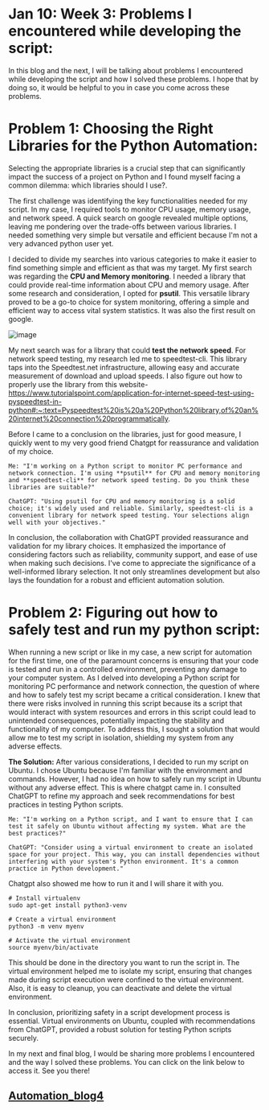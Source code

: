 # Jan 10: Week 3: Problems I encountered while developing the script:

In this blog and the next, I will be talking about problems I encountered while developing the script and how I solved these problems. I hope that by doing so, it would be helpful to you in case you come across these problems.

# Problem 1: Choosing the Right Libraries for the Python Automation:
Selecting the appropriate libraries is a crucial step that can significantly impact the success of a project on Python and I found myself facing a common dilemma: which libraries should I use?. 

The first challenge was identifying the key functionalities needed for my script. In my case, I required tools to monitor CPU usage, memory usage, and network speed. A quick search on google revealed multiple options, leaving me pondering over the trade-offs between various libraries. I needed something very simple but versatile and efficient because I'm not a very advanced python user yet. 

I decided to divide my searches into various categories to make it easier to find something simple and efficient as that was my target. My first search was regarding the **CPU and Memory monitoring**. I needed a library that could provide real-time information about CPU and memory usage. After some research and consideration, I opted for **psutil**. This versatile library proved to be a go-to choice for system monitoring, offering a simple and efficient way to access vital system statistics. It was also the first result on google. 

![image](https://github.com/23W-GBAC/Enechukwu_Blogs/assets/148862792/c99f93ce-67e9-48e8-817c-83dd6c9ae095)

My next search was for a library that could **test the network speed**. For network speed testing, my research led me to speedtest-cli. This library taps into the Speedtest.net infrastructure, allowing easy and accurate measurement of download and upload speeds. I also figure out how to properly use the library from this website- https://www.tutorialspoint.com/application-for-internet-speed-test-using-pyspeedtest-in-python#:~:text=Pyspeedtest%20is%20a%20Python%20library,of%20an%20internet%20connection%20programmatically.

Before I came to a conclusion on the libraries, just for good measure, I quickly went to my very good friend Chatgpt for reassurance and validation of my choice. 
```
Me: "I'm working on a Python script to monitor PC performance and network connection. I'm using **psutil** for CPU and memory monitoring and **speedtest-cli** for network speed testing. Do you think these libraries are suitable?"

ChatGPT: "Using psutil for CPU and memory monitoring is a solid choice; it's widely used and reliable. Similarly, speedtest-cli is a convenient library for network speed testing. Your selections align well with your objectives."
```

In conclusion, the collaboration with ChatGPT provided reassurance and validation for my library choices. It emphasized the importance of considering factors such as reliability, community support, and ease of use when making such decisions. I've come to appreciate the significance of a well-informed library selection. It not only streamlines development but also lays the foundation for a robust and efficient automation solution.

# Problem 2: Figuring out how to safely test and run my python script:
When running a new script or like in my case, a new script for automation for the first time, one of the paramount concerns is ensuring that your code is tested and run in a controlled environment, preventing any damage to your computer system. As I delved into developing a Python script for monitoring PC performance and network connection, the question of where and how to safely test my script became a critical consideration. I knew that there were risks involved in running this script because its a script that would interact with system resources and errors in this script could lead to unintended consequences, potentially impacting the stability and functionality of my computer. To address this, I sought a solution that would allow me to test my script in isolation, shielding my system from any adverse effects.

**The Solution:** 
After various considerations, I decided to run my script on Ubuntu. I chose Ubuntu because I'm familiar with the environment and commands. However, I had no idea on how to safely run my script in Ubuntu without any adverse effect. This is where chatgpt came in. I consulted ChatGPT to refine my approach and seek recommendations for best practices in testing Python scripts.
```
Me: "I'm working on a Python script, and I want to ensure that I can test it safely on Ubuntu without affecting my system. What are the best practices?"

ChatGPT: "Consider using a virtual environment to create an isolated space for your project. This way, you can install dependencies without interfering with your system's Python environment. It's a common practice in Python development."
```
Chatgpt also showed me how to run it and I will share it with you.
```
# Install virtualenv
sudo apt-get install python3-venv

# Create a virtual environment
python3 -m venv myenv

# Activate the virtual environment
source myenv/bin/activate
```
This should be done in the directory you want to run the script in. The virtual environment helped me to isolate my script, ensuring that changes made during script execution were confined to the virtual environment. Also, it is easy to cleanup, you can deactivate and delete the virtual environment.

In conclusion, prioritizing safety in a script development process is essential. Virtual environments on Ubuntu, coupled with recommendations from ChatGPT, provided a robust solution for testing Python scripts securely.

In my next and final blog, I would be sharing more problems I encountered and the way I solved these problems. You can click on the link below to access it. See you there!

## [Automation_blog4](Automation_0.4.md)
